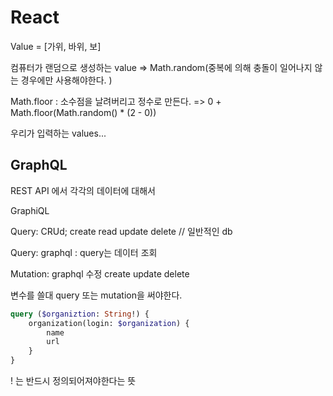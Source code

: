 # React

Value = [가위, 바위, 보]

컴퓨터가 랜덤으로 생성하는 value => Math.random(중복에 의해 충돌이 일어나지 않는 경우에만 사용해야한다. )

Math.floor : 소수점을 날려버리고 정수로 만든다. => 0 + Math.floor(Math.random() * (2 - 0))

우리가 입력하는 values...



## GraphQL

REST API 에서 각각의 데이터에 대해서 

GraphiQL 



Query: CRUd; create read update delete // 일반적인 db

Query: graphql : query는 데이터 조회

Mutation: graphql 수정 create update delete

변수를 쓸대 query 또는 mutation을 써야한다.

~~~graphql
query ($organiztion: String!) {
	organization(login: $organization) {
		name
		url
	}
}
~~~

! 는 반드시 정의되어져야한다는 뜻



